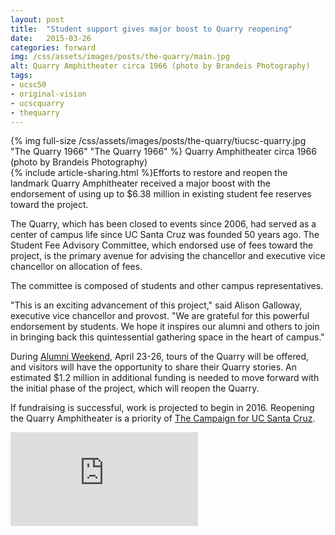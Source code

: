 ```yaml
---
layout: post
title:  "Student support gives major boost to Quarry reopening"
date:   2015-03-26
categories: forward
img: /css/assets/images/posts/the-quarry/main.jpg
alt: Quarry Amphitheater circa 1966 (photo by Brandeis Photography) 
tags: 
- ucsc50
- original-vision
- ucscquarry
- thequarry
---
```


<div class="caption"> {% img full-size /css/assets/images/posts/the-quarry/tiucsc-quarry.jpg "The Quarry 1966" "The Quarry 1966" %} Quarry Amphitheater circa 1966 (photo by Brandeis Photography)</div>{% include article-sharing.html %}Efforts to restore and reopen the landmark Quarry Amphitheater received a major boost with the endorsement of using up to $6.38 million in existing student fee reserves toward the project.

The Quarry, which has been closed to events since 2006, had served as a center of campus life since UC Santa Cruz was founded 50 years ago. The Student Fee Advisory Committee, which endorsed use of fees toward the project, is the primary avenue for advising the chancellor and executive vice chancellor on allocation of fees.

The committee is composed of students and other campus representatives.

"This is an exciting advancement of this project," said Alison Galloway, executive vice chancellor and provost. "We are grateful for this powerful endorsement by students. We hope it inspires our alumni and others to join in bringing back this quintessential gathering space in the heart of campus."

During [Alumni Weekend](http://50years.ucsc.edu/alumniweekend2015/), April 23-26, tours of the Quarry will be offered, and visitors will have the opportunity to share their Quarry stories. An estimated $1.2 million in additional funding is needed to move forward with the initial phase of the project, which will reopen the Quarry.

If fundraising is successful, work is projected to begin in 2016. Reopening the Quarry Amphitheater is a priority of [The Campaign for UC Santa Cruz](http://campaign.ucsc.edu).

<iframe src="https://www.youtube.com/embed/PZ2jZCfSi8k" frameborder="0" webkitallowfullscreen mozallowfullscreen allowfullscreen class="iframe-youtube"></iframe>